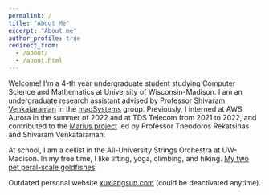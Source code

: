```yaml
---
permalink: /
title: "About Me"
excerpt: "About me"
author_profile: true
redirect_from: 
  - /about/
  - /about.html
---
```


Welcome! I'm a 4-th year undergraduate student studying Computer Science and Mathematics at University of Wisconsin-Madison. I am an undergraduate research assistant advised by Professor [Shivaram Venkataraman](https://shivaram.org/) in the [madSystems](https://madsystems.cs.wisc.edu/) group. Previously, I interned at AWS Aurora in the summer of 2022 and at TDS Telecom from 2021 to 2022, and contributed to the [Marius project](https://marius-project.org/) led by Professor Theodoros Rekatsinas and Shivaram Venkataraman.

At school, I am a cellist in the All-University Strings Orchestra at UW-Madison. In my free time, I like lifting, yoga, climbing, and hiking. [My two pet peral-scale goldfishes](/images/fishy.jpg).

Outdated personal website [xuxiangsun.com](http://xuxiangsun.com) (could be deactivated anytime).

